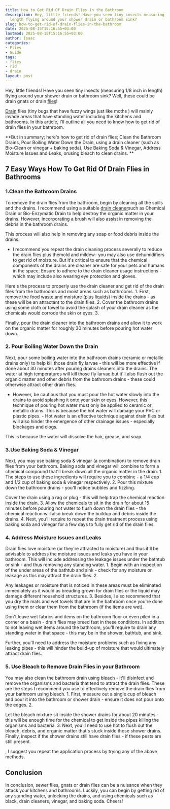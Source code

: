 ```yaml
---
title: How to Get Rid Of Drain Flies in the Bathroom
description: Hey, little friends! Have you seen tiny insects measuring 18 inch in
  length flying around your shower drain or bathroom sink?
slug: how-to-get-rid-of-drain-flies-in-the-bathroom
date: 2025-08-15T15:16:55+03:00
lastmod: 2025-08-15T15:16:55+03:00
author: Isaac
categories:
- Flies
- Guide
tags:
- flies
- rid
- drain
layout: post
---
```

Hey, little friends! Have you seen tiny insects (measuring 1/8 inch in length) flying around your shower drain or bathroom sink? Well, these could be drain gnats or drain [flies](https://pestpolicy.com/how-to-get-rid-of-drain-flies-in-septic-tank/)!

[Drain](https://pestpolicy.com/how-to-get-rid-of-drain-flies-in-the-basement/) flies (tiny bugs that have fuzzy wings just like moths ) will mainly invade areas that have standing water including the kitchens and bathrooms. In this article, I'll outline all you need to know how to get rid of drain flies in your bathroom.

**But in summary; here's how to get rid of drain flies; Clean the Bathroom Drains, Pour Boiling Water Down the Drain, using a drain cleaner (such as Bio-Clean or vinegar + baking soda), Use Baking Soda & Vinegar, Address Moisture Issues and Leaks, orusing bleach to clean drains. **

##  7 Easy Ways How To Get Rid Of Drain Flies in Bathrooms

###  1.Clean the Bathroom Drains

To remove the drain flies from the bathroom, begin by cleaning all the spills and the drains. I recommend using a suitable [drain cleaner](https://pestpolicy.com/best-drain-cleaner/)such as Chemical Drain or Bio-Enzymatic Drain to help destroy the organic matter in your drains. However, incorporating a brush will also assist in removing the debris in the bathroom drains.

This process will also help in removing any soap or food debris inside the drains.

- I recommend you repeat the drain cleaning process severally to reduce the drain flies plus themold and mildew- you may also use dehumidifiers to get rid of moisture. But it's critical to ensure that the chemical components of the drains are cleaner are safe for your pets and humans in the space. Ensure to adhere to the drain cleaner usage instructions - which may include also wearing eye protection and gloves.

Here's the process to properly use the drain cleaner and get rid of the drain files from the bathrooms and moist areas such as bathrooms. 1. First, remove the food waste and moisture (plus liquids) inside the drains - as these will be an attractant to the drain flies. 2. Cover the bathroom drains using some cloth or towel to avoid the splash of your drain cleaner as the chemicals would corrode the skin or eyes. 3.

Finally, pour the drain cleaner into the bathroom drains and allow it to work on the organic matter for roughly 30 minutes before pouring hot water down.

###  2. Pour Boiling Water Down the Drain

Next, pour some boiling water into the bathroom drains (ceramic or metallic drains only) to help kill those drain fly larvae - this will be more effective if done about 30 minutes after pouring drains cleaners into the drains. The water at high temperatures will kill those fly larvae but it'll also flush out the organic matter and other debris from the bathroom drains - these could otherwise attract other drain flies.

- However, be cautious that you must pour the hot water slowly into the drains to avoid splashing it onto your skin or eyes. However, this technique of pouring hot water must only be applied to ceramic or metallic drains. This is because the hot water will damage your PVC or plastic pipes. - Hot water is an effective technique against drain flies but will also hinder the emergence of other drainage issues - especially blockages and clogs.

This is because the water will dissolve the hair, grease, and soap.

###  3.Use Baking Soda & Vinegar

Next, you may use baking soda & vinegar (a combination) to remove drain flies from your bathroom. Baking soda and vinegar will combine to form a chemical compound that'll break down all the organic matter in the drain. 1. The steps to use these ingredients will require you to combine - a 1/4 cup and 1/2 cup of baking soda & vinegar respectively. 2. Pour this mixture down the bathroom drains - you'll notice bubbles and fizzling.

Cover the drain using a rag or plug - this will help trap the chemical reaction inside the drain. 3. Allow the chemicals to sit in the drain for about 15 minutes before pouring hot water to flush down the drain flies - the chemical reaction will also break down the buildup and debris inside the drains. 4. Next, you'll require to repeat the drain treatment process using baking soda and vinegar for a few days to fully get rid of the drain flies.

###  4. Address Moisture Issues and Leaks

Drain flies love moisture (or they're attracted to moisture) and thus it'll be advisable to address the moisture issues and leaks you have in your bathroom. This will include addressing the leakage issues under the bathtub or sink - and thus removing any standing water. 1. Begin with an inspection of the under areas of the bathtub and sink - check for any moisture or leakage as this may attract the drain flies. 2.

Any leakages or moisture that is noticed in these areas must be eliminated immediately as it would as breading grown for drain flies or the liquid may damage different household structures. 3. Besides, I also recommend that you dry the mats and wet towels that are in the bathroom once you're done using them or clear them from the bathroom (if the items are wet).

Don't leave wet fabrics and items on the bathroom floor or even piled in a corner or a basin - drain flies may breed fast in these conditions. In addition to not leaving wet items around the bathroom, you'll require to drain any standing water in that space - this may be in the shower, bathtub, and sink.

Further, you'll need to address the moisture problems such as fixing any leaking pipes - this will hinder the build-up of moisture that would ultimately attract drain flies.

###  5. Use Bleach to Remove Drain Flies in your Bathroom

You may also clean the bathroom drain using bleach - it'll disinfect and remove the organisms and bacteria that tend to attract the drain flies. These are the steps I recommend you use to effectively remove the drain flies from your bathroom using bleach. 1. First, measure out a single cup of bleach and pour it into the bathroom or shower drain - ensure it does not pour onto the edges. 2.

Let the bleach mixture sit inside the shower drains for about 20 minutes - this will be enough time for the chemical to get inside the pipes killing the organisms and bacteria. 3. Next, you'll need to use hot to flush out the bleach, debris, and organic matter that's stuck inside those shower drains. Finally, inspect if the shower drains still have drain flies - if these pests are still present.

, I suggest you repeat the application process by trying any of the above methods.

##  Conclusion

In conclusion, sewer flies, gnats or drain flies can be a nuisance when they attack your kitchens and bathrooms. Luckily, you can begin by getting rid of any standing water, unlocking the drains, and using chemicals such as black, drain cleaners, vinegar, and baking soda. Cheers!
